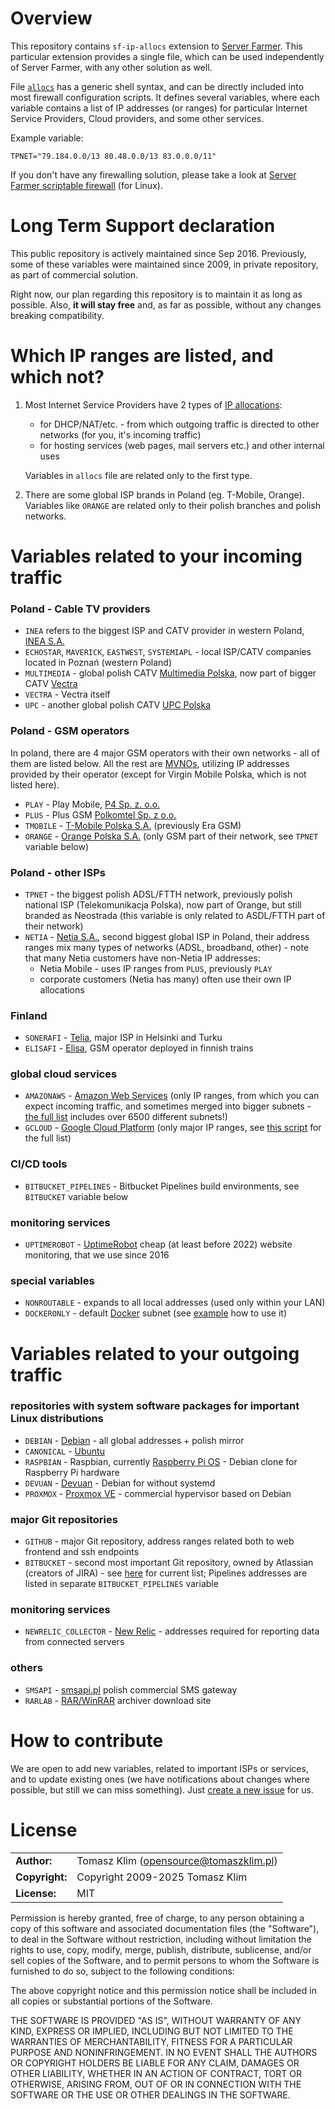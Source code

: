 # Overview

This repository contains `sf-ip-allocs` extension to [Server Farmer](https://github.com/serverfarmer/). This particular extension provides a single file, which
can be used independently of Server Farmer, with any other solution as well.

File [`allocs`](https://github.com/serverfarmer/sf-ip-allocs/blob/master/allocs) has a generic shell syntax, and can be directly included into most firewall configuration scripts.
It defines several variables, where each variable contains a list of IP addresses (or ranges) for particular Internet Service Providers, Cloud providers, and some other services.

Example variable:

```
TPNET="79.184.0.0/13 80.48.0.0/13 83.0.0.0/11"
```

If you don't have any firewalling solution, please take a look at [Server Farmer scriptable firewall](https://github.com/serverfarmer/sf-ip-fw) (for Linux).


# Long Term Support declaration

This public repository is actively maintained since Sep 2016. Previously, some of these variables were maintained since 2009, in private repository, as part of commercial solution.

Right now, our plan regarding this repository is to maintain it as long as possible. Also, **it will stay free** and, as far as possible, without any changes breaking compatibility.


# Which IP ranges are listed, and which not?

1. Most Internet Service Providers have 2 types of [IP allocations](http://www-public.int-evry.fr/~maigron/RIR_Stats/RIPE_Allocations/Allocs/PL.html):

   - for DHCP/NAT/etc. - from which outgoing traffic is directed to other networks (for you, it's incoming traffic)
   - for hosting services (web pages, mail servers etc.) and other internal uses

   Variables in `allocs` file are related only to the first type.

2. There are some global ISP brands in Poland (eg. T-Mobile, Orange). Variables like `ORANGE` are related only to their polish branches and polish networks.


# Variables related to your incoming traffic

### Poland - Cable TV providers

- `INEA` refers to the biggest ISP and CATV provider in western Poland, [INEA S.A.](https://www.inea.pl/)
- `ECHOSTAR`, `MAVERICK`, `EASTWEST`, `SYSTEMIAPL` - local ISP/CATV companies located in Poznań (western Poland)
- `MULTIMEDIA` - global polish CATV [Multimedia Polska](https://www.multimedia.pl/), now part of bigger CATV [Vectra](https://www.vectra.pl/)
- `VECTRA` - Vectra itself
- `UPC` - another global polish CATV [UPC Polska](https://www.upc.pl/)

### Poland - GSM operators

In poland, there are 4 major GSM operators with their own networks - all of them are listed below. All the rest are [MVNOs](https://en.wikipedia.org/wiki/Mobile_virtual_network_operator),
utilizing IP addresses provided by their operator (except for Virgin Mobile Polska, which is not listed here).

- `PLAY` - Play Mobile, [P4 Sp. z. o.o.](https://www.play.pl/)
- `PLUS` - Plus GSM [Polkomtel Sp. z o.o.](https://www.plus.pl/)
- `TMOBILE` - [T-Mobile Polska S.A.](https://www.t-mobile.pl/) (previously Era GSM)
- `ORANGE` - [Orange Polska S.A.](https://www.orange.pl/) (only GSM part of their network, see `TPNET` variable below)

### Poland - other ISPs

- `TPNET` - the biggest polish ADSL/FTTH network, previously polish national ISP (Telekomunikacja Polska), now part of Orange, but still branded as Neostrada (this variable is only related to ASDL/FTTH part of their network)
- `NETIA` - [Netia S.A.](https://www.netia.pl/), second biggest global ISP in Poland, their address ranges mix many types of networks (ADSL, broadband, other) - note that many Netia customers have non-Netia IP addresses:
   - Netia Mobile - uses IP ranges from `PLUS`, previously `PLAY`
   - corporate customers (Netia has many) often use their own IP allocations

### Finland

- `SONERAFI` - [Telia](https://www.telia.fi/), major ISP in Helsinki and Turku
- `ELISAFI` - [Elisa](https://elisa.fi/), GSM operator deployed in finnish trains

### global cloud services

- `AMAZONAWS` - [Amazon Web Services](https://aws.amazon.com/) (only IP ranges, from which you can expect incoming traffic, and sometimes merged into bigger subnets - [the full list](https://ip-ranges.amazonaws.com/ip-ranges.json) includes over 6500 different subnets!)
- `GCLOUD` - [Google Cloud Platform](https://cloud.google.com/) (only major IP ranges, see [this script](https://gist.github.com/n0531m/f3714f6ad6ef738a3b0a) for the full list)

### CI/CD tools

- `BITBUCKET_PIPELINES` - Bitbucket Pipelines build environments, see `BITBUCKET` variable below

### monitoring services

- `UPTIMEROBOT` - [UptimeRobot](https://uptimerobot.com/) cheap (at least before 2022) website monitoring, that we use since 2016

### special variables

- `NONROUTABLE` - expands to all local addresses (used only within your LAN)
- `DOCKERONLY` - default [Docker](https://www.docker.com/) subnet (see [example](https://github.com/serverfarmer/sf-ip-fw#example-per-host-profile-with-docker-support) how to use it)


# Variables related to your outgoing traffic

### repositories with system software packages for important Linux distributions

- `DEBIAN` - [Debian](https://www.debian.org/) - all global addresses + polish mirror
- `CANONICAL` - [Ubuntu](https://ubuntu.com/)
- `RASPBIAN` - Raspbian, currently [Raspberry Pi OS](https://www.raspberrypi.com/software/) - Debian clone for Raspberry Pi hardware
- `DEVUAN` - [Devuan](https://www.devuan.org/) - Debian for without systemd
- `PROXMOX` - [Proxmox VE](https://www.proxmox.com/en/proxmox-ve) - commercial hypervisor based on Debian

### major Git repositories

- `GITHUB` - major Git repository, address ranges related both to web frontend and ssh endpoints
- `BITBUCKET` - second most important Git repository, owned by Atlassian (creators of JIRA) - see [here](https://support.atlassian.com/bitbucket-cloud/docs/what-are-the-bitbucket-cloud-ip-addresses-i-should-use-to-configure-my-corporate-firewall/) for current list; Pipelines addresses are listed in separate `BITBUCKET_PIPELINES` variable

### monitoring services

- `NEWRELIC_COLLECTOR` - [New Relic](https://newrelic.com/) - addresses required for reporting data from connected servers

### others

- `SMSAPI` - [smsapi.pl](https://www.smsapi.pl/) polish commercial SMS gateway
- `RARLAB` - [RAR/WinRAR](https://www.rarlab.com/) archiver download site


# How to contribute

We are open to add new variables, related to important ISPs or services, and to update existing ones (we have notifications about changes where possible, but still we can miss something).
Just [create a new issue](https://github.com/serverfarmer/sf-ip-allocs/issues) for us.


# License

|                      |                                          |
|:---------------------|:-----------------------------------------|
| **Author:**          | Tomasz Klim (<opensource@tomaszklim.pl>) |
| **Copyright:**       | Copyright 2009-2025 Tomasz Klim          |
| **License:**         | MIT                                      |

Permission is hereby granted, free of charge, to any person obtaining a copy
of this software and associated documentation files (the "Software"), to deal
in the Software without restriction, including without limitation the rights
to use, copy, modify, merge, publish, distribute, sublicense, and/or sell
copies of the Software, and to permit persons to whom the Software is
furnished to do so, subject to the following conditions:

The above copyright notice and this permission notice shall be included in all
copies or substantial portions of the Software.

THE SOFTWARE IS PROVIDED "AS IS", WITHOUT WARRANTY OF ANY KIND, EXPRESS OR
IMPLIED, INCLUDING BUT NOT LIMITED TO THE WARRANTIES OF MERCHANTABILITY,
FITNESS FOR A PARTICULAR PURPOSE AND NONINFRINGEMENT. IN NO EVENT SHALL THE
AUTHORS OR COPYRIGHT HOLDERS BE LIABLE FOR ANY CLAIM, DAMAGES OR OTHER
LIABILITY, WHETHER IN AN ACTION OF CONTRACT, TORT OR OTHERWISE, ARISING FROM,
OUT OF OR IN CONNECTION WITH THE SOFTWARE OR THE USE OR OTHER DEALINGS IN THE
SOFTWARE.
